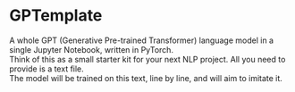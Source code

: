 # GPTemplate
A whole GPT (Generative Pre-trained Transformer) language model in a single Jupyter Notebook, written in PyTorch.<br>
Think of this as a small starter kit for your next NLP project. All you need to provide is a text file.<br>
The model will be trained on this text, line by line, and will aim to imitate it.